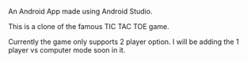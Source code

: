 An Android App made using Android Studio. 

This is a clone of the famous TIC TAC TOE game. 

Currently the game only supports 2 player option. I will be adding the 1 player vs computer mode soon in it.
